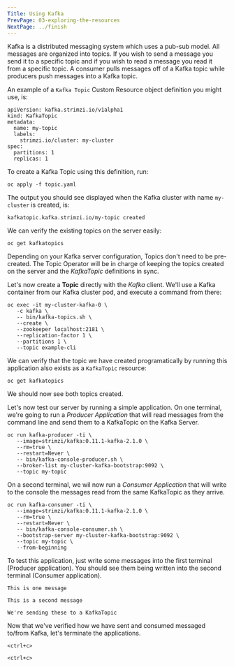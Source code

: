 ```yaml
---
Title: Using Kafka
PrevPage: 03-exploring-the-resources
NextPage: ../finish
---
```


Kafka is a distributed messaging system which uses a pub-sub model. All messages are organized into topics. If you wish to send a message you send it to a specific topic and if you wish to read a message you read it from a specific topic. A consumer pulls messages off of a Kafka topic while producers push messages into a Kafka topic.

An example of a `Kafka Topic` Custom Resource object definition you might use, is:

```
apiVersion: kafka.strimzi.io/v1alpha1
kind: KafkaTopic
metadata:
  name: my-topic
  labels:
    strimzi.io/cluster: my-cluster
spec:
  partitions: 1
  replicas: 1
```

To create a Kafka Topic using this definition, run:

```execute
oc apply -f topic.yaml
```

The output you should see displayed when the Kafka cluster with name `my-cluster` is created, is:

```
kafkatopic.kafka.strimzi.io/my-topic created
```

We can verify the existing topics on the server easily:

```execute
oc get kafkatopics
```

Depending on your Kafka server configuration, Topics don't need to be pre-created. The Topic Operator will be in charge of keeping the topics created on the server and the _KafkaTopic_ definitions in sync.

Let's now create a __Topic__ directly with the _Kafka_ client. We'll use a Kafka container from our Kafka cluster pod, and execute a command from there:

```execute
oc exec -it my-cluster-kafka-0 \
   -c kafka \
   -- bin/kafka-topics.sh \
   --create \
   --zookeeper localhost:2181 \
   --replication-factor 1 \
   --partitions 1 \
   --topic example-cli
```

We can verify that the topic we have created programatically by running this application also exists as a `KafkaTopic` resource:

```execute
oc get kafkatopics
```

We should now see both topics created.

Let's now test our server by running a simple application. On one terminal, we're going to run a _Producer Application_ that will read messages from the command line and send them to a KafkaTopic on the Kafka Server.

```execute-1
oc run kafka-producer -ti \
   --image=strimzi/kafka:0.11.1-kafka-2.1.0 \
   --rm=true \
   --restart=Never \
   -- bin/kafka-console-producer.sh \
   --broker-list my-cluster-kafka-bootstrap:9092 \
   --topic my-topic
```

On a second terminal, we wil now run a _Consumer Application_ that will write to the console the messages read from the same KafkaTopic as they arrive.

```execute-2
oc run kafka-consumer -ti \
   --image=strimzi/kafka:0.11.1-kafka-2.1.0 \
   --rm=true \
   --restart=Never \
   -- bin/kafka-console-consumer.sh \
   --bootstrap-server my-cluster-kafka-bootstrap:9092 \
   --topic my-topic \
   --from-beginning
```

To test this application, just write some messages into the first terminal (Producer application). You should see them being written into the second terminal (Consumer application).

```execute-1
This is one message
```

```execute-1
This is a second message
```

```execute-1
We're sending these to a KafkaTopic
```

Now that we've verified how we have sent and consumed messaged to/from Kafka, let's terminate the applications.

```execute-1
<ctrl+c>
```

```execute-2
<ctrl+c>
```